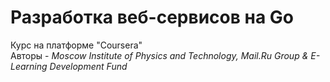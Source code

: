 # Разработка веб-сервисов на Go 
Курс на платформе "Coursera"     
Авторы - *Moscow Institute of Physics and Technology, Mail.Ru Group & E-Learning Development Fund*
